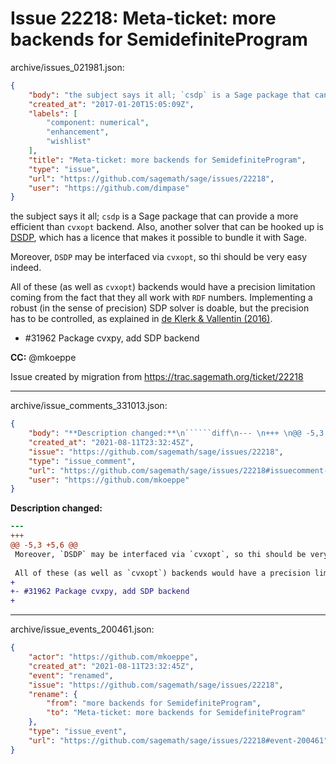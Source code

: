# Issue 22218: Meta-ticket: more backends for SemidefiniteProgram

archive/issues_021981.json:
```json
{
    "body": "the subject says it all; `csdp` is a Sage package that can provide a more efficient than `cvxopt` backend. Also, another solver that \ncan be hooked up is [DSDP](http://www.mcs.anl.gov/hs/software/DSDP/), \nwhich has a licence that makes it possible to bundle it with Sage.\n\nMoreover, `DSDP` may be interfaced via `cvxopt`, so thi should be very easy indeed.\n\nAll of these (as well as `cvxopt`) backends would have a precision limitation coming from the fact that they all work with `RDF` numbers. Implementing a robust (in the sense of precision) SDP solver is doable, but the precision has to be controlled, as explained in [de Klerk & Vallentin (2016)](http://epubs.siam.org/doi/pdf/10.1137/15M103114X).\n\n- #31962 Package cvxpy, add SDP backend\n\n\n**CC:**  @mkoeppe\n\nIssue created by migration from https://trac.sagemath.org/ticket/22218\n\n",
    "created_at": "2017-01-20T15:05:09Z",
    "labels": [
        "component: numerical",
        "enhancement",
        "wishlist"
    ],
    "title": "Meta-ticket: more backends for SemidefiniteProgram",
    "type": "issue",
    "url": "https://github.com/sagemath/sage/issues/22218",
    "user": "https://github.com/dimpase"
}
```
the subject says it all; `csdp` is a Sage package that can provide a more efficient than `cvxopt` backend. Also, another solver that 
can be hooked up is [DSDP](http://www.mcs.anl.gov/hs/software/DSDP/), 
which has a licence that makes it possible to bundle it with Sage.

Moreover, `DSDP` may be interfaced via `cvxopt`, so thi should be very easy indeed.

All of these (as well as `cvxopt`) backends would have a precision limitation coming from the fact that they all work with `RDF` numbers. Implementing a robust (in the sense of precision) SDP solver is doable, but the precision has to be controlled, as explained in [de Klerk & Vallentin (2016)](http://epubs.siam.org/doi/pdf/10.1137/15M103114X).

- #31962 Package cvxpy, add SDP backend


**CC:**  @mkoeppe

Issue created by migration from https://trac.sagemath.org/ticket/22218





---

archive/issue_comments_331013.json:
```json
{
    "body": "**Description changed:**\n``````diff\n--- \n+++ \n@@ -5,3 +5,6 @@\n Moreover, `DSDP` may be interfaced via `cvxopt`, so thi should be very easy indeed.\n \n All of these (as well as `cvxopt`) backends would have a precision limitation coming from the fact that they all work with `RDF` numbers. Implementing a robust (in the sense of precision) SDP solver is doable, but the precision has to be controlled, as explained in [de Klerk & Vallentin (2016)](http://epubs.siam.org/doi/pdf/10.1137/15M103114X).\n+\n+- #31962 Package cvxpy, add SDP backend\n+\n``````\n",
    "created_at": "2021-08-11T23:32:45Z",
    "issue": "https://github.com/sagemath/sage/issues/22218",
    "type": "issue_comment",
    "url": "https://github.com/sagemath/sage/issues/22218#issuecomment-331013",
    "user": "https://github.com/mkoeppe"
}
```

**Description changed:**
``````diff
--- 
+++ 
@@ -5,3 +5,6 @@
 Moreover, `DSDP` may be interfaced via `cvxopt`, so thi should be very easy indeed.
 
 All of these (as well as `cvxopt`) backends would have a precision limitation coming from the fact that they all work with `RDF` numbers. Implementing a robust (in the sense of precision) SDP solver is doable, but the precision has to be controlled, as explained in [de Klerk & Vallentin (2016)](http://epubs.siam.org/doi/pdf/10.1137/15M103114X).
+
+- #31962 Package cvxpy, add SDP backend
+
``````




---

archive/issue_events_200461.json:
```json
{
    "actor": "https://github.com/mkoeppe",
    "created_at": "2021-08-11T23:32:45Z",
    "event": "renamed",
    "issue": "https://github.com/sagemath/sage/issues/22218",
    "rename": {
        "from": "more backends for SemidefiniteProgram",
        "to": "Meta-ticket: more backends for SemidefiniteProgram"
    },
    "type": "issue_event",
    "url": "https://github.com/sagemath/sage/issues/22218#event-200461"
}
```
